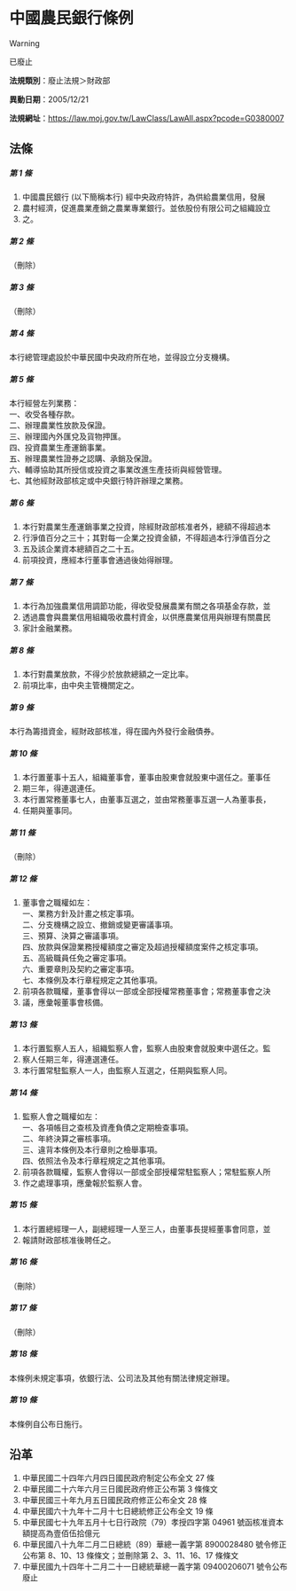 # 中國農民銀行條例
> [!WARNING]
> 已廢止

**法規類別**：廢止法規＞財政部

**異動日期**：2005/12/21  

**法規網址**：https://law.moj.gov.tw/LawClass/LawAll.aspx?pcode=G0380007



## 法條
##### 第 1 條
1. 中國農民銀行 (以下簡稱本行) 經中央政府特許，為供給農業信用，發展
1. 農村經濟，促進農業產銷之農業專業銀行。並依股份有限公司之組織設立
1. 之。

##### 第 2 條
（刪除）

##### 第 3 條
（刪除）

##### 第 4 條
本行總管理處設於中華民國中央政府所在地，並得設立分支機構。

##### 第 5 條
本行經營左列業務：  
一、收受各種存款。  
二、辦理農業性放款及保證。  
三、辦理國內外匯兌及貨物押匯。  
四、投資農業生產運銷事業。  
五、辦理農業性證券之認購、承銷及保證。  
六、輔導協助其所授信或投資之事業改進生產技術與經營管理。  
七、其他經財政部核定或中央銀行特許辦理之業務。

##### 第 6 條
1. 本行對農業生產運銷事業之投資，除經財政部核准者外，總額不得超過本
1. 行淨值百分之三十；其對每一企業之投資金額，不得超過本行淨值百分之
1. 五及該企業資本總額百之二十五。
1. 前項投資，應經本行董事會通過後始得辦理。

##### 第 7 條
1. 本行為加強農業信用調節功能，得收受發展農業有關之各項基金存款，並
1. 透過農會與農業信用組織吸收農村資金，以供應農業信用與辦理有關農民
1. 家計金融業務。

##### 第 8 條
1. 本行對農業放款，不得少於放款總額之一定比率。
1. 前項比率，由中央主管機關定之。

##### 第 9 條
本行為籌措資金，經財政部核准，得在國內外發行金融債券。

##### 第 10 條
1. 本行置董事十五人，組織董事會，董事由股東會就股東中選任之。董事任
1. 期三年，得連選連任。
1. 本行置常務董事七人，由董事互選之，並由常務董事互選一人為董事長，
1. 任期與董事同。

##### 第 11 條
（刪除）

##### 第 12 條
1. 董事會之職權如左：  
一、業務方針及計畫之核定事項。  
二、分支機構之設立、撤銷或變更審議事項。  
三、預算、決算之審議事項。  
四、放款與保證業務授權額度之審定及超過授權額度案件之核定事項。  
五、高級職員任免之審定事項。  
六、重要章則及契約之審定事項。  
七、本條例及本行章程規定之其他事項。
1. 前項各款職權，董事會得以一部或全部授權常務董事會；常務董事會之決
1. 議，應彙報董事會核備。

##### 第 13 條
1. 本行置監察人五人，組織監察人會，監察人由股東會就股東中選任之。監
1. 察人任期三年，得連選連任。
1. 本行置常駐監察人一人，由監察人互選之，任期與監察人同。

##### 第 14 條
1. 監察人會之職權如左：  
一、各項帳目之查核及資產負債之定期檢查事項。  
二、年終決算之審核事項。  
三、違背本條例及本行章則之檢舉事項。  
四、依照法令及本行章程規定之其他事項。
1. 前項各款職權，監察人會得以一部或全部授權常駐監察人；常駐監察人所
1. 作之處理事項，應彙報於監察人會。

##### 第 15 條
1. 本行置總經理一人，副總經理一人至三人，由董事長提經董事會同意，並
1. 報請財政部核准後聘任之。

##### 第 16 條
（刪除）

##### 第 17 條
（刪除）

##### 第 18 條
本條例未規定事項，依銀行法、公司法及其他有關法律規定辦理。

##### 第 19 條
本條例自公布日施行。

## 沿革
1. 中華民國二十四年六月四日國民政府制定公布全文 27 條
1. 中華民國二十六年六月三日國民政府修正公布第 3 條條文
1. 中華民國三十年九月五日國民政府修正公布全文 28 條
1. 中華民國六十九年十二月十七日總統修正公布全文 19 條
1. 中華民國七十九年五月十七日行政院（79）孝授四字第 04961  號函核准資本額提高為壹佰伍拾億元
1. 中華民國八十九年二月二日總統（89）華總一義字第 8900028480 號令修正公布第 8、10、13  條條文；並刪除第 2、3、11、16、17 條條文
1. 中華民國九十四年十二月二十一日總統華總一義字第 09400206071  號令公布廢止
